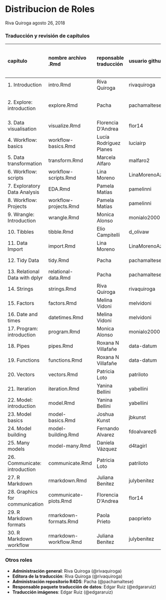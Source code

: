 Distribucion de Roles
================
Riva Quiroga
agosto 26, 2018

<!-- archivo generado por distribucion-roles.Rmd -->
### Traducción y revisión de capítulos

| capítulo                       | nombre archivo .Rmd    | reponsable traducción  | usuario github   | fecha estimada para la primera versión | entregado                     |
|:-------------------------------|:-----------------------|:-----------------------|:-----------------|:---------------------------------------|:------------------------------|
| 1. Introduction                | intro.Rmd              | Riva Quiroga           | rivaquiroga      | 31 de agosto                           |                               |
| 2. Explore: introduction       | explore.Rmd            | Pacha                  | pachamaltese     |                                        | 8 de agosto (falta revisarlo) |
| 3. Data visualisation          | visualize.Rmd          | Florencia D'Andrea     | flor14           | 31 de agosto                           |                               |
| 4. Workflow: basics            | workflow-basics.Rmd    | Lucía Rodríguez Planes | luciairp         | 17 de septiembre                       |                               |
| 5. Data transformation         | transform.Rmd          | Marcela Alfaro         | malfaro2         | 31 de agosto                           | En revisión                   |
| 6. Workflow: scripts           | workflow-scripts.Rmd   | Lina Moreno            | LinaMorenoAzocar | 15 de agosto                           |                               |
| 7. Exploratory Data Analysis   | EDA.Rmd                | Pamela Matías          | pamelinni        | 18 de septiembre                       |                               |
| 8. Workflow: Projects          | workflow-projects.Rmd  | Pamela Matías          | pamelinni        | 31 de julio                            | En revisión                   |
| 9. Wrangle: Introduction       | wrangle.Rmd            | Monica Alonso          | monialo2000      | 31 de agosto                           |                               |
| 10. Tibbles                    | tibble.Rmd             | Elio Campitelli        | d\_olivaw        |                                        | En revisión                   |
| 11. Data Import                | import.Rmd             | Lina Moreno            | LinaMorenoAzocar | 31 de agosto                           |                               |
| 12. Tidy Data                  | tidy.Rmd               | Pacha                  | pachamaltese     | 25 de agosto                           |                               |
| 13. Relational Data with dplyr | relational-data.Rmd    | Pacha                  | pachamaltese     | 25 de agosto                           |                               |
| 14. Strings                    | strings.Rmd            | Riva Quiroga           | rivaquiroga      | 30 de septiembre                       |                               |
| 15. Factors                    | factors.Rmd            | Melina Vidoni          | melvidoni        | 31 de agosto                           | 8 de agosto                   |
| 16. Date and times             | datetimes.Rmd          | Melina Vidoni          | melvidoni        | 28 de septiembre                       | 8 de agosto                   |
| 17. Program: introduction      | program.Rmd            | Monica Alonso          | monialo2000      | 28 de septiembre                       |                               |
| 18. Pipes                      | pipes.Rmd              | Roxana N Villafañe     | data-datum       |                                        |                               |
| 19. Functions                  | functions.Rmd          | Roxana N Villafañe     | data-datum       |                                        |                               |
| 20. Vectors                    | vectors.Rmd            | Patricia Loto          | patriloto        | 17 de septiembre                       |                               |
| 21. Iteration                  | iteration.Rmd          | Yanina Bellini         | yabellini        | 17 de septiembre                       |                               |
| 22. Model: introduction        | model.Rmd              | Yanina Bellini         | yabellini        | 26 de Julio                            | 28 de julio                   |
| 23. Model basics               | model-basics.Rmd       | Joshua Kunst           | jbkunst          |                                        |                               |
| 24. Model building             | model-building.Rmd     | Fernando Alvarez       | fdoalvarez6      | 31 de agosto                           |                               |
| 25. Many models                | model-many.Rmd         | Daniela Vázquez        | d4tagirl         | 31 de agosto                           | 12 de agosto                  |
| 26. Communicate: introduction  | communicate.Rmd        | Patricia Loto          | patriloto        | 15 de agosto                           |                               |
| 27. R Markdown                 | rmarkdown.Rmd          | Juliana Benitez        | julybenitez      | 31 de agosto                           |                               |
| 28. Graphics for communication | communicate-plots.Rmd  | Florencia D'Andrea     | flor14           | 31 de agosto                           |                               |
| 29. R Markdown formats         | rmarkdown-formats.Rmd  | Paola Prieto           | paoprieto        | 17 de septiembre                       |                               |
| 30. R Markdown workflow        | rmarkdown-workflow.Rmd | Juliana Benitez        | julybenitez      | 28 de septiembre                       |                               |

### Otros roles

-   **Administración general**: Riva Quiroga (@rivaquiroga)
-   **Editora de la traducción**: Riva Quiroga (@rivaquiroga)
-   **Administración repositorio R4DS**: Pacha (@pachamaltese)
-   **Responsable paquete traducción de datos**: Edgar Ruiz (@edgararuiz)
-   **Traducción imágenes**: Edgar Ruiz (@edgararuiz)
